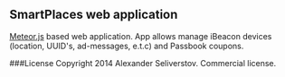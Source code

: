 ## SmartPlaces web application
[Meteor.js](https://www.meteor.com/) based web application. App allows manage iBeacon devices (location, UUID's, ad-messages, e.t.c) 
and Passbook coupons.

###License
Copyright 2014 Alexander Seliverstov. Commercial license.
